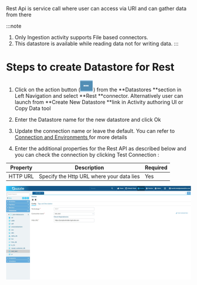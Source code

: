 Rest Api is service call where user can access via URI and can gather data from there 

:::note
1. Only Ingestion activity supports File based connectors. 
2. This datastore is available while reading data not for writing data.
:::

# Steps to create Datastore  for Rest

1. Click on the action button (![image alt text](/img/docs/how-to-guides/datastores/server_file_system_0.png)) from the **Datastores **section in Left Navigation and select **Rest **connector. Alternatively user can launch from **Create New Datastore **link in Activity authoring UI or Copy Data tool

2. Enter the Datastore name for the new datastore and click Ok

3. Update the connection name or leave the default. You can refer to [Connection and Environments ](http://http) for more details

4. Enter the additional properties for the Rest API as described below and you can check the connection by clicking Test Connection :

|Property|Description|Required|
|--- |--- |--- |
|HTTP URL|Specify the Http URL where your data lies|Yes|

![image alt text](/img/docs/how-to-guides/datastores/rest_1.png)
